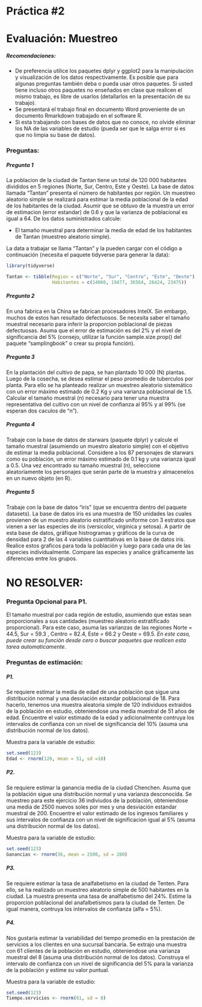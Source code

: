 Práctica \#2
================

# Evaluación: Muestreo

##### Recomendaciones:

-   De preferencia utilice los paquetes dplyr y ggplot2 para la
    manipulación y visualización de los datos respectivamente. Es
    posible que para algunas preguntas también deba o pueda usar otros
    paquetes. Si usted tiene incluso otros paquetes no enseñados en
    clase que realicen el mismo trabajo, es libre de usarlos
    (detallarlos en la presentación de su trabajo).
-   Se presentará el trabajo final en documento Word proveniente de un
    documento Rmarkdown trabajado en el software R.
-   Si esta trabajando con bases de datos que no conoce, no olvide
    eliminar los NA de las variables de estudio (pueda ser que le salga
    error si es que no limpia su base de datos).

### Preguntas:

##### Pregunta 1

La poblacion de la ciudad de Tantan tiene un total de 120 000 habitantes
divididos en 5 regiones (Norte, Sur, Centro, Este y Oeste). La base de
datos llamada “Tantan” presenta el número de habitantes por región. Un
muestreo aleatorio simple se realizará para estimar la media poblacional
de la edad de los habitantes de la ciudad. Asumir que se obtuvo de la
muestra un error de estimacion (error estandar) de 0.6 y que la varianza
de poblacional es igual a 64. De los datos suministrados calcule:

-   El tamaño muestral para determinar la media de edad de los
    habitantes de Tantan (muestreo aleatorio simple).

La data a trabajar se llama “Tantan” y la pueden cargar con el código a
continuación (necesita el paquete tidyverse para generar la data):

``` r
library(tidyverse)

Tantan <- tibble(Region = c("Norte", "Sur", "Centro", "Este", "Oeste"),
                 Habitantes = c(14060, 19477, 36564, 26424, 23475))
```

##### Pregunta 2

En una fabrica en la China se fabrican procesadores IntelX. Sin embargo,
muchos de estos han resultado defectuosos. Se necesita saber el tamaño
muestral necesario para inferir la proporcion poblacional de piezas
defectuosas. Asuma que el error de estimación es del 2% y el nivel de
significancia del 5% (consejo, utilizar la función sample.size.prop()
del paquete “samplingbook” o crear su propia función).

##### Pregunta 3

En la plantación del cultivo de papa, se han plantado 10 000 (N)
plantas. Luego de la cosecha, se desea estimar el peso promedio de
tuberculos por planta. Para ello se ha planteado realizar un muestreo
aleatorio sistemático con un error máximo estimado de 0.2 Kg y una
varianza poblacional de 1.5. Calcular el tamaño muestral (n) necesario
para tener una muestra representativa del cultivo con un nivel de
confianza al 95% y al 99% (se esperan dos caculos de “n”).

##### Pregunta 4

Trabaje con la base de datos de starwars (paquete dplyr) y calcule el
tamaño muestral (asumiendo un muestro aleatorio simple) con el objetivo
de estimar la media poblacional. Considere a los 87 personajes de
starwars como su población, un error máximo estimado de 0.1 kg y una
varianza igual a 0.5. Una vez encontrado su tamaño muestral (n),
seleccione aleatoriamente los personajes que serán parte de la muestra y
almacenelos en un nuevo objeto (en R).

##### Pregunta 5

Trabaje con la base de datos “iris” (que se encuentra dentro del paquete
datasets). La base de datos iris es una muestra de 150 unidades las
cuales provienen de un muestro aleatorio estratificado uniforme con 3
estratos que vienen a ser las especies de iris (versicolor, virginica y
setosa). A partir de esta base de datos, gráfique histrogramas y
gráficos de la curva de densidad para 2 de las 4 variables cuantitativas
en la base de datos iris. Realice estos graficos para toda la población
y luego para cada una de las especies individualmente. Compare las
especies y analice gráficamente las diferencias entre los grupos.

# NO RESOLVER:

### **Pregunta Opcional para P1**.

El tamaño muestral por cada región de estudio, asumiendo que estas sean
proporcionales a sus cantidades (muestreo aleatorio estratificado
proporcional). Para este caso, asuma las varianzas de las regiones Norte
= 44.5, Sur = 59.3 , Centro = 82.4, Este = 66.2 y Oeste = 69.5. *En este
caso, puede crear su función desde cero o buscar paquetes que realicen
esta tarea automaticamente*.

### Preguntas de estimación:

##### P1.

Se requiere estimar la media de edad de una población que sigue una
distribución normal y una desviación estandar poblacional de 18. Para
hacerlo, tenemos una muestra aleatoria simple de 120 individuos
extraidos de la población en estudio, obteniendose una media muestral de
51 años de edad. Encuentre el valor estimado de la edad y adicionalmente
contruya los intervalos de confianza con un nivel de significancia del
10% (asuma una distribución normal de los datos).

Muestra para la variable de estudio:

``` r
set.seed(123)
Edad <- rnorm(120, mean = 51, sd =18)
```

##### P2.

Se requiere estimar la ganancia media de la ciudad Chenchen. Asuma que
la población sigue una distribución normal y una varianza desconocida.
Se muestreo para este ejercicio 36 indiviudos de la población,
obteniendose una media de 2500 nuevos soles por mes y una desviación
estandar muestral de 200. Encuentre el valor estimado de los ingresos
familiares y sus intervalos de confianza con un nivel de significacion
igual al 5% (asuma una distribución normal de los datos).

Muestra para la variable de estudio:

``` r
set.seed(123)
Ganancias <- rnorm(36, mean = 2500, sd = 200)
```

##### P3.

Se requiere estimar la tasa de analfabetismo en la ciudad de Tenten.
Para ello, se ha realizado un muestreo aleatorio simple de 500
habitantes en la ciudad. La muestra presenta una tasa de analfabetismo
del 24%. Estime la proporcion poblacional del anafalbetismos para la
ciudad de Tenten. De igual manera, contruya los intervalos de confianza
(alfa = 5%).

##### P4.

Nos gustaría estimar la variabilidad del tiempo promedio en la
prestación de servicios a los clientes en una sucursal bancaria. Se
extrajo una muestra con 61 clientes de la población en estudio,
obteniendose una varianza muestral del 8 (asuma una distribución normal
de los datos). Construya el intervalo de confianza con un nivel de
significancia del 5% para la varianza de la población y estime su valor
puntual.

Muestra para la variable de estudio:

``` r
set.seed(123)
Tiempo.servicios <- rnorm(61, sd = 8)
```
